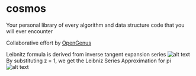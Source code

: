 # cosmos
Your personal library of every algorithm and data structure code that you will ever encounter

Collaborative effort by [OpenGenus](https://github.com/opengenus)

Leibnitz formula is derived from inverse tangent expansion series
![alt text](http://upload.wikimedia.org/wikipedia/en/math/d/f/b/dfbc0d6f528500cae08e8417add2e0da.png)
By substituting z = 1, we get the Leibniz Series Approximation for pi
![alt text](https://wikimedia.org/api/rest_v1/media/math/render/svg/0987be72b10e739db97b8c457a9baf875bf47710)